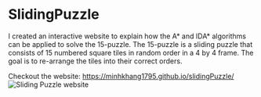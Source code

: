 # SlidingPuzzle
I created an interactive website to explain how the A* and IDA* algorithms can be applied to solve the 15-puzzle. The 15-puzzle is a sliding puzzle that consists of 15 numbered square tiles in random order in a 4 by 4 frame. The goal is to re-arrange the tiles into their correct orders.

Checkout the website: https://minhkhang1795.github.io/slidingPuzzle/
![Sliding Puzzle website](https://minhkhang1795.github.io/img/main_slidngPzl.jpg)
